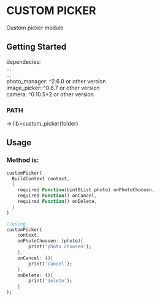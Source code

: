 # CUSTOM PICKER

Custom picker module

## Getting Started

dependecies: <br />
    ... <br />
    ... <br />
    photo_manager: ^2.6.0 or other version <br />
    image_picker: ^0.8.7 or other version <br />
    camera: ^0.10.5+2 or other version <br />


### PATH 
-> lib>custom_picker(folder)

## Usage

### Method is:
```dart
customPicker(
  BuildContext context, 
  {
    required Function(Uint8List photo) onPhotoChoosen,
    required Function() onCancel,
    required Function() onDelete,
  }
)
```


```dart
//using
customPicker(
    context,
    onPhotoChoosen: (photo){
        print('photo choosen');
    },
    onCancel: (){
        print('cancel');
    },
    onDelete: (){
        print('delete');
    }
);
```
